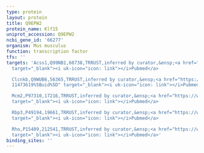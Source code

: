 ```yaml
---
type: protein
layout: protein
title: Q9EPW2
protein_name: Klf15
uniprot_accession: Q9EPW2
ncbi_gene_id: '66277'
organism: Mus musculus
function: transcription factor
tfs: ''
targets: 'Acss1,Q99NB1,68738,TRRUST,inferred by curator,&ensp;<a href="https://www.ncbi.nlm.nih.gov/pubmed/?term=14960588%5Buid%5D"
  target="_blank"><i uk-icon="icon: link"></i>Pubmed</a>

  Clcnkb,Q9WUB6,56365,TRRUST,inferred by curator,&ensp;<a href="https://www.ncbi.nlm.nih.gov/pubmed/?term=10982849;
  11473619%5Buid%5D" target="_blank"><i uk-icon="icon: link"></i>Pubmed</a>

  Mcm2,P97310,17216,TRRUST,inferred by curator,&ensp;<a href="https://www.ncbi.nlm.nih.gov/pubmed/?term=22538816%5Buid%5D"
  target="_blank"><i uk-icon="icon: link"></i>Pubmed</a>

  Rbp3,P49194,19661,TRRUST,inferred by curator,&ensp;<a href="https://www.ncbi.nlm.nih.gov/pubmed/?term=15277472%5Buid%5D"
  target="_blank"><i uk-icon="icon: link"></i>Pubmed</a>

  Rho,P15409,212541,TRRUST,inferred by curator,&ensp;<a href="https://www.ncbi.nlm.nih.gov/pubmed/?term=15277472%5Buid%5D"
  target="_blank"><i uk-icon="icon: link"></i>Pubmed</a>'
binding_sites: ''
---
```

